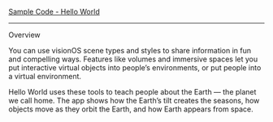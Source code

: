 [Sample Code - Hello World](https://developer.apple.com/documentation/visionOS/World)

- - - -

Overview

You can use visionOS scene types and styles to share information in fun and compelling ways. Features like volumes and immersive spaces let you put interactive virtual objects into people’s environments, or put people into a virtual environment.

Hello World uses these tools to teach people about the Earth — the planet we call home. The app shows how the Earth’s tilt creates the seasons, how objects move as they orbit the Earth, and how Earth appears from space.
